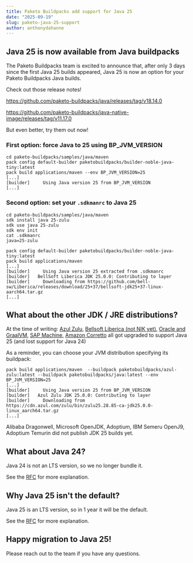 ```yaml
---
title: Paketo Buildpacks add support for Java 25
date: "2025-09-19"
slug: paketo-java-25-support
author: anthonydahanne
---
```


## Java 25 is now available from Java buildpacks

The Paketo Buildpacks team is excited to announce that, after only 3 days since the first Java 25 builds appeared, Java 25 is now an option for your Paketo Buildpacks Java builds.

Check out those release notes!

https://github.com/paketo-buildpacks/java/releases/tag/v18.14.0

https://github.com/paketo-buildpacks/java-native-image/releases/tag/v11.17.0

But even better, try them out now!

### First option: force Java to 25 using BP_JVM_VERSION

```
cd paketo-buildpacks/samples/java/maven
pack config default-builder paketobuildpacks/builder-noble-java-tiny:latest
pack build applications/maven --env BP_JVM_VERSION=25
[...]
[builder]     Using Java version 25 from BP_JVM_VERSION
[...]
```

### Second option: set your `.sdkmanrc` to Java 25

```
cd paketo-buildpacks/samples/java/maven
sdk install java 25-zulu
sdk use java 25-zulu
sdk env init
cat .sdkmanrc 
java=25-zulu

pack config default-builder paketobuildpacks/builder-noble-java-tiny:latest
pack build applications/maven
[...]
[builder]     Using Java version 25 extracted from .sdkmanrc
[builder]   BellSoft Liberica JDK 25.0.0: Contributing to layer
[builder]     Downloading from https://github.com/bell-sw/Liberica/releases/download/25+37/bellsoft-jdk25+37-linux-aarch64.tar.gz
[...]
```

## What about the other JDK / JRE distributions?

At the time of writing: [Azul Zulu](https://github.com/paketo-buildpacks/azul-zulu/releases/tag/v11.3.0), [Bellsoft Liberica (not NIK yet)](https://github.com/paketo-buildpacks/bellsoft-liberica/releases/tag/v11.3.0), [Oracle and GraalVM](https://github.com/paketo-buildpacks/oracle/releases/tag/v4.2.0), [SAP Machine](https://github.com/paketo-buildpacks/sap-machine/releases/tag/v12.2.0), [Amazon Corretto](https://github.com/paketo-buildpacks/amazon-corretto/releases/tag/v9.3.0) all got upgraded to support Java 25 (and lost support for Java 24)

As a reminder, you can choose your JVM distribution specifying its buildpack:

```
pack build applications/maven  --buildpack paketobuildpacks/azul-zulu:latest --buildpack paketobuildpacks/java:latest --env BP_JVM_VERSION=25
[...]
[builder]     Using Java version 25 from BP_JVM_VERSION
[builder]   Azul Zulu JDK 25.0.0: Contributing to layer
[builder]     Downloading from https://cdn.azul.com/zulu/bin/zulu25.28.85-ca-jdk25.0.0-linux_aarch64.tar.gz
[...]
```

Alibaba Dragonwell, Microsoft OpenJDK, Adoptium, IBM Semeru OpenJ9, Adoptium Temurin did not publish JDK 25 builds yet. 

## What about Java 24? 

Java 24 is not an LTS version, so we no longer bundle it.

See the [RFC](https://github.com/paketo-buildpacks/rfcs/blob/main/text/java/0014-selecting-default-java-version.md) for more explanation.

## Why Java 25 isn't the default?

Java 25 is an LTS version, so in 1 year it will be the default.

See the [RFC](https://github.com/paketo-buildpacks/rfcs/blob/main/text/java/0014-selecting-default-java-version.md) for more explanation.

## Happy migration to Java 25!

Please reach out to the team if you have any questions.
